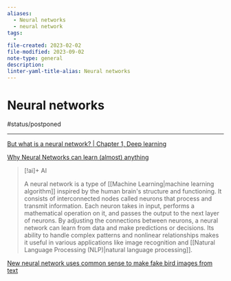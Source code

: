 ```yaml
---
aliases:
  - Neural networks
  - neural network
tags:
  - 
file-created: 2023-02-02
file-modified: 2023-09-02
note-type: general
description: 
linter-yaml-title-alias: Neural networks
---
```


# Neural networks

#status/postponed

---

[But what is a neural network? | Chapter 1, Deep learning](https://www.youtube.com/watch?v=aircAruvnKk "But what is a neural network? | Chapter 1, Deep learning")

[Why Neural Networks can learn (almost) anything](https://www.youtube.com/watch?v=0QczhVg5HaI "Why Neural Networks can learn (almost) anything")

> [!ai]+ AI
>
> A neural network is a type of [[Machine Learning|machine learning algorithm]] inspired by the human brain's structure and functioning. It consists of interconnected nodes called neurons that process and transmit information. Each neuron takes in input, performs a mathematical operation on it, and passes the output to the next layer of neurons. By adjusting the connections between neurons, a neural network can learn from data and make predictions or decisions. Its ability to handle complex patterns and nonlinear relationships makes it useful in various applications like image recognition and [[Natural Language Processing (NLP)|natural language processing]].

[New neural network uses common sense to make fake bird images from text](https://techxplore.com/news/2023-04-neural-network-common-fake-bird.html)
